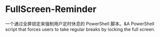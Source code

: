 # FullScreen-Reminder
一个通过全屏锁定来强制用户定时休息的 PowerShell 脚本。&amp;A PowerShell script that forces users to take regular breaks by locking the full screen.
